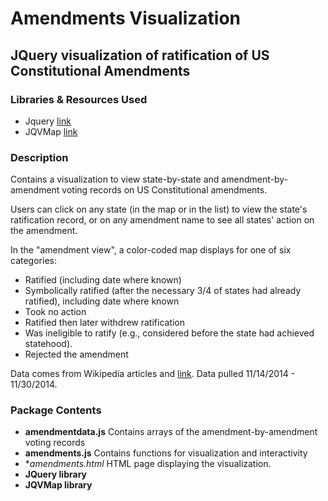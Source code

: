 # Amendments Visualization 
## JQuery visualization of ratification of US Constitutional Amendments

### Libraries & Resources Used
* Jquery [link](http://jquery.com)
* JQVMap [link](https://github.com/manifestinteractive/jqvmap)

### Description
Contains a visualization to view state-by-state and amendment-by-amendment voting records on US Constitutional amendments.

Users can click on any state (in the map or in the list) to view the state's ratification record, or on any amendment name to see all states' action on the amendment.

In the "amendment view", a color-coded map displays for one of six categories:
* Ratified (including date where known)
* Symbolically ratified (after the necessary 3/4 of states had already ratified), including date where known
* Took no action
* Ratified then later withdrew ratification
* Was ineligible to ratify (e.g., considered before the state had achieved statehood). 
* Rejected the amendment

Data comes from Wikipedia articles and [link](http://www.usconstitution.net/constamrat.html). Data pulled 11/14/2014 - 11/30/2014. 


### Package Contents
* **amendmentdata.js** Contains arrays of the amendment-by-amendment voting records
* **amendments.js** Contains functions for visualization and interactivity
* **amendments.html* HTML page displaying the visualization. 
* **JQuery library**
* **JQVMap library**